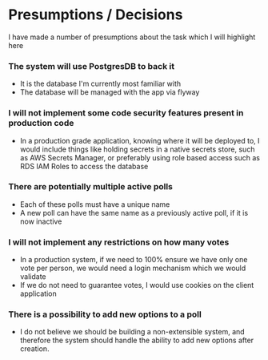 # Presumptions / Decisions

I have made a number of presumptions about the task which I will highlight here

### The system will use PostgresDB to back it

- It is the database I'm currently most familiar with
- The database will be managed with the app via flyway

### I will not implement some code security features present in production code

- In a production grade application, knowing where it will be deployed to, I would include things like holding secrets in a native secrets store, such as AWS Secrets Manager, or preferably using role based access such as RDS IAM Roles to access the database

### There are potentially multiple active polls

- Each of these polls must have a unique name
- A new poll can have the same name as a previously active poll, if it is now inactive

### I will not implement any restrictions on how many votes

- In a production system, if we need to 100% ensure we have only one vote per person, we would need a login mechanism which we would validate
- If we do not need to guarantee votes, I would use cookies on the client application

### There is a possibility to add new options to a poll

- I do not believe we should be building a non-extensible system, and therefore the system should handle the ability to add new options after creation.

